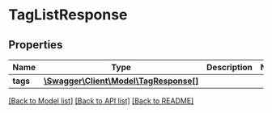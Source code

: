 # TagListResponse

## Properties
Name | Type | Description | Notes
------------ | ------------- | ------------- | -------------
**tags** | [**\Swagger\Client\Model\TagResponse[]**](TagResponse.md) |  | 

[[Back to Model list]](../../README.md#documentation-for-models) [[Back to API list]](../../README.md#documentation-for-api-endpoints) [[Back to README]](../../README.md)

